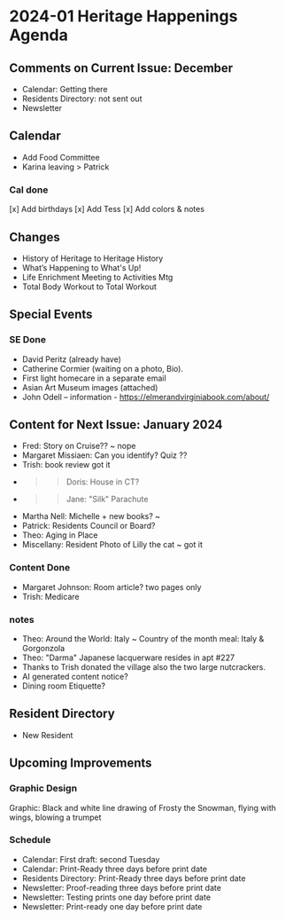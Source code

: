 # 2024-01 Heritage Happenings Agenda

## Comments on Current Issue: December

* Calendar: Getting there
* Residents Directory: not sent out
* Newsletter

## Calendar

* Add Food Committee
* Karina leaving > Patrick

### Cal done

[x] Add birthdays
[x] Add Tess
[x] Add colors & notes


## Changes

* History of Heritage to Heritage History
* What’s Happening to What's Up!
* Life Enrichment Meeting to Activities Mtg
* Total Body Workout to Total Workout

## Special Events

### SE Done

* David Peritz (already have)
* Catherine Cormier (waiting on a photo, Bio).
* First light homecare in a separate email
* Asian Art Museum images (attached)
* John Odell – information - https://elmerandvirginiabook.com/about/


## Content for Next Issue: January 2024

* Fred: Story on Cruise?? ~ nope
* Margaret Missiaen: Can you identify? Quiz ??
* Trish: book review  got it
* >> Doris: House in CT?
* >> Jane: "Silk" Parachute
* Martha Nell: Michelle + new books? ~
* Patrick: Residents Council or Board?
* Theo: Aging in Place
* Miscellany: Resident Photo of Lilly the cat ~ got it

### Content Done

* Margaret Johnson: Room article? two pages only
* Trish: Medicare

### notes

* Theo: Around the World: Italy ~ Country of the month meal: Italy & Gorgonzola
* Theo: "Darma" Japanese lacquerware resides in apt #227
* Thanks to Trish donated the village also the two large nutcrackers.
* AI generated content notice?
* Dining room Etiquette?

## Resident Directory

* New Resident

## Upcoming Improvements

### Graphic Design

Graphic: Black and white line drawing of Frosty the Snowman, flying with wings, blowing a trumpet

### Schedule

* Calendar: First draft: second Tuesday
* Calendar: Print-Ready three days before print date
* Residents Directory: Print-Ready three days before print date
* Newsletter: Proof-reading three days before print date
* Newsletter: Testing prints one day before print date
* Newsletter: Print-ready one day before print date

